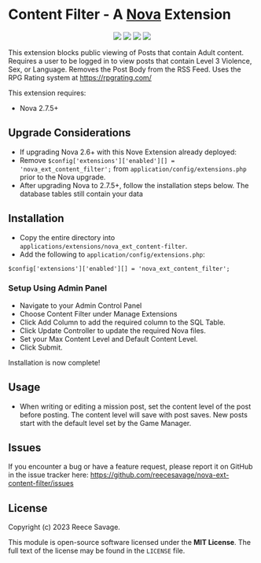 # Content Filter - A [Nova](https://anodyne-productions.com/nova) Extension

<p align="center">
  <a href="https://github.com/reecesavage/nova-ext-content-filter/releases/tag/v1.1.0"><img src="https://img.shields.io/badge/Version-v1.1.0-brightgreen.svg"></a>
  <a href="http://www.anodyne-productions.com/nova"><img src="https://img.shields.io/badge/Nova-v2.7.5+-orange.svg"></a>
  <a href="https://www.php.net"><img src="https://img.shields.io/badge/PHP-v8.x-blue.svg"></a>
  <a href="https://opensource.org/licenses/MIT"><img src="https://img.shields.io/badge/license-MIT-red.svg"></a>
</p>

This extension blocks public viewing of Posts that contain Adult content. Requires a user to be logged in to view posts that contain Level 3 Violence, Sex, or Language. Removes the Post Body from the RSS Feed. Uses the RPG Rating system at https://rpgrating.com/

This extension requires:

- Nova 2.7.5+

## Upgrade Considerations
- If upgrading Nova 2.6+ with this Nove Extension already deployed:
- Remove `$config['extensions']['enabled'][] = 'nova_ext_content_filter';` from `application/config/extensions.php` prior to the Nova upgrade.
- After upgrading Nova to 2.7.5+, follow the installation steps below. The database tables still contain your data

## Installation

- Copy the entire directory into `applications/extensions/nova_ext_content-filter`.
- Add the following to `application/config/extensions.php`:
```
$config['extensions']['enabled'][] = 'nova_ext_content_filter';
```
### Setup Using Admin Panel

- Navigate to your Admin Control Panel
- Choose Content Filter under Manage Extensions
- Click Add Column to add the required column to the SQL Table.
- Click Update Controller to update the required Nova files.
- Set your Max Content Level and Default Content Level.
- Click Submit.

Installation is now complete!

## Usage

- When writing or editing a mission post, set the content level of the post before posting. The content level will save with post saves. New posts start with the default level set by the Game Manager.

## Issues

If you encounter a bug or have a feature request, please report it on GitHub in the issue tracker here: https://github.com/reecesavage/nova-ext-content-filter/issues

## License

Copyright (c) 2023 Reece Savage.

This module is open-source software licensed under the **MIT License**. The full text of the license may be found in the `LICENSE` file.
